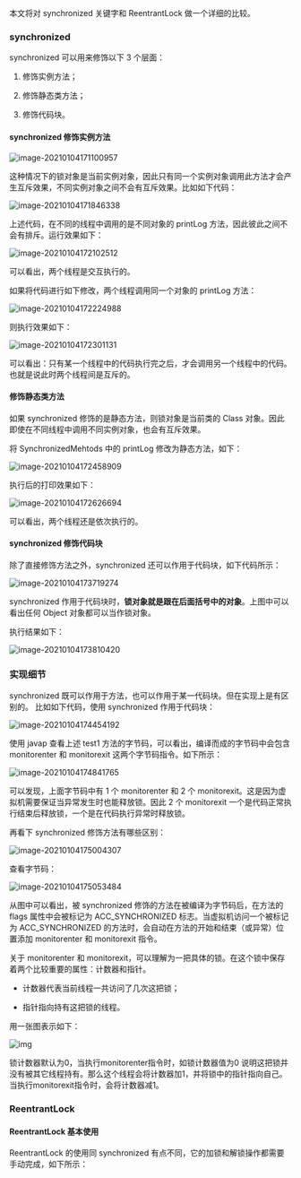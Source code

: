 本文将对 synchronized 关键字和 ReentrantLock 做一个详细的比较。



### synchronized

synchronized 可以用来修饰以下 3 个层面：

1. 修饰实例方法；

2. 修饰静态类方法；

3. 修饰代码块。


#### synchronized 修饰实例方法

![image-20210104171100957](C:\Users\NJCS\AppData\Roaming\Typora\typora-user-images\image-20210104171100957.png)

这种情况下的锁对象是当前实例对象，因此只有同一个实例对象调用此方法才会产生互斥效果，不同实例对象之间不会有互斥效果。比如如下代码：

![image-20210104171846338](C:\Users\NJCS\AppData\Roaming\Typora\typora-user-images\image-20210104171846338.png)

上述代码，在不同的线程中调用的是不同对象的 printLog 方法，因此彼此之间不会有排斥。运行效果如下：

![image-20210104172102512](C:\Users\NJCS\AppData\Roaming\Typora\typora-user-images\image-20210104172102512.png)

可以看出，两个线程是交互执行的。

如果将代码进行如下修改，两个线程调用同一个对象的 printLog 方法：

![image-20210104172224988](C:\Users\NJCS\AppData\Roaming\Typora\typora-user-images\image-20210104172224988.png)

则执行效果如下：

![image-20210104172301131](C:\Users\NJCS\AppData\Roaming\Typora\typora-user-images\image-20210104172301131.png)

可以看出：只有某一个线程中的代码执行完之后，才会调用另一个线程中的代码。也就是说此时两个线程间是互斥的。

#### 修饰静态类方法

如果 synchronized 修饰的是静态方法，则锁对象是当前类的 Class 对象。因此即使在不同线程中调用不同实例对象，也会有互斥效果。

将 SynchronizedMehtods 中的 printLog 修改为静态方法，如下：

![image-20210104172458909](C:\Users\NJCS\AppData\Roaming\Typora\typora-user-images\image-20210104172458909.png)

执行后的打印效果如下：

![image-20210104172626694](C:\Users\NJCS\AppData\Roaming\Typora\typora-user-images\image-20210104172626694.png)

可以看出，两个线程还是依次执行的。

#### synchronized 修饰代码块

除了直接修饰方法之外，synchronized 还可以作用于代码块，如下代码所示：

![image-20210104173719274](C:\Users\NJCS\AppData\Roaming\Typora\typora-user-images\image-20210104173719274.png)

synchronized 作用于代码块时，**锁对象就是跟在后面括号中的对象**。上图中可以看出任何 Object 对象都可以当作锁对象。

执行结果如下：

![image-20210104173810420](C:\Users\NJCS\AppData\Roaming\Typora\typora-user-images\image-20210104173810420.png)

### 实现细节

synchronized 既可以作用于方法，也可以作用于某一代码块。但在实现上是有区别的。 比如如下代码，使用 synchronized 作用于代码块：

![image-20210104174454192](C:\Users\NJCS\AppData\Roaming\Typora\typora-user-images\image-20210104174454192.png)

使用 javap 查看上述 test1 方法的字节码，可以看出，编译而成的字节码中会包含 monitorenter 和 monitorexit 这两个字节码指令。如下所示：

![image-20210104174841765](C:\Users\NJCS\AppData\Roaming\Typora\typora-user-images\image-20210104174841765.png)

可以发现，上面字节码中有 1 个 monitorenter 和 2 个 monitorexit。这是因为虚拟机需要保证当异常发生时也能释放锁。因此 2 个 monitorexit 一个是代码正常执行结束后释放锁，一个是在代码执行异常时释放锁。

再看下 synchronized 修饰方法有哪些区别：

![image-20210104175004307](C:\Users\NJCS\AppData\Roaming\Typora\typora-user-images\image-20210104175004307.png)

查看字节码：

![image-20210104175053484](C:\Users\NJCS\AppData\Roaming\Typora\typora-user-images\image-20210104175053484.png)

从图中可以看出，被 synchronized 修饰的方法在被编译为字节码后，在方法的 flags 属性中会被标记为 ACC_SYNCHRONIZED 标志。当虚拟机访问一个被标记为 ACC_SYNCHRONIZED 的方法时，会自动在方法的开始和结束（或异常）位置添加 monitorenter 和 monitorexit 指令。

关于 monitorenter 和 monitorexit，可以理解为一把具体的锁。在这个锁中保存着两个比较重要的属性：计数器和指针。

- 计数器代表当前线程一共访问了几次这把锁；

- 指针指向持有这把锁的线程。


用一张图表示如下：

![img](https://s0.lgstatic.com/i/image3/M01/89/8E/Cgq2xl6X-COAEskYAABd1Qkprak432.png)

锁计数器默认为0，当执行monitorenter指令时，如锁计数器值为0 说明这把锁并没有被其它线程持有。那么这个线程会将计数器加1，并将锁中的指针指向自己。当执行monitorexit指令时，会将计数器减1。



### ReentrantLock

#### ReentrantLock 基本使用

ReentrantLock 的使用同 synchronized 有点不同，它的加锁和解锁操作都需要手动完成，如下所示：


